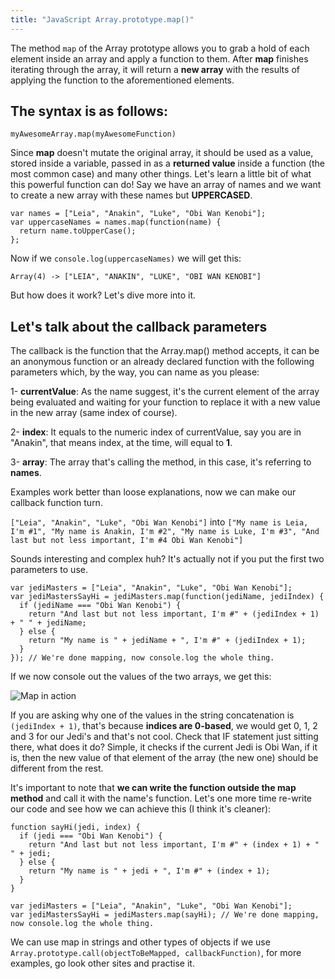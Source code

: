 ```yaml
---
title: "JavaScript Array.prototype.map()"
---
```


The method `map` of the Array prototype allows you to grab a hold of each element inside an array and apply a function to them. After **map** finishes iterating through the array, it will return a **new array** with the results of applying the function to the aforementioned elements.

## The syntax is as follows:

`myAwesomeArray.map(myAwesomeFunction)`

Since **map** doesn't mutate the original array, it should be used as a value, stored inside a variable, passed in as a **returned value** inside a function (the most common case) and many other things. Let's learn a little bit of what this powerful function can do! Say we have an array of names and we want to create a new array with these names but **UPPERCASED**.

    var names = ["Leia", "Anakin", "Luke", "Obi Wan Kenobi"];
    var uppercaseNames = names.map(function(name) {
      return name.toUpperCase();
    };

Now if we `console.log(uppercaseNames)` we will get this:

`Array(4) -> ["LEIA", "ANAKIN", "LUKE", "OBI WAN KENOBI"]`

But how does it work? Let's dive more into it.

## Let's talk about the callback parameters

The callback is the function that the Array.map() method accepts, it can be an anonymous function or an already declared function with the following parameters which, by the way, you can name as you please:

1- **currentValue**: As the name suggest, it's the current element of the array being evaluated and waiting for your function to replace it with a new value in the new array (same index of course).

2- **index**: It equals to the numeric index of currentValue, say you are in "Anakin", that means index, at the time, will equal to **1**.

3- **array**: The array that's calling the method, in this case, it's referring to **names**.

Examples work better than loose explanations, now we can make our callback function turn.

`["Leia", "Anakin", "Luke", "Obi Wan Kenobi"]` into `["My name is Leia, I'm #1", "My name is Anakin, I'm #2", "My name is Luke, I'm #3", "And last but not less important, I'm #4 Obi Wan Kenobi"]`

Sounds interesting and complex huh? It's actually not if you put the first two parameters to use.

    var jediMasters = ["Leia", "Anakin", "Luke", "Obi Wan Kenobi"];
    var jediMastersSayHi = jediMasters.map(function(jediName, jediIndex) {
      if (jediName === "Obi Wan Kenobi") {
        return "And last but not less important, I'm #" + (jediIndex + 1) + " " + jediName;
      } else {
        return "My name is " + jediName + ", I'm #" + (jediIndex + 1);
      }
    }); // We're done mapping, now console.log the whole thing.

If we now console out the values of the two arrays, we get this:

![Map in action](//discourse-user-assets.s3.amazonaws.com/original/2X/4/4aa89d7b3d1df11e84f95035a1c05f9680111775.png)

If you are asking why one of the values in the string concatenation is `(jediIndex + 1)`, that's because **indices are 0-based**, we would get 0, 1, 2 and 3 for our Jedi's and that's not cool. Check that IF statement just sitting there, what does it do? Simple, it checks if the current Jedi is Obi Wan, if it is, then the new value of that element of the array (the new one) should be different from the rest.

It's important to note that **we can write the function outside the map method** and call it with the name's function. Let's one more time re-write our code and see how we can achieve this (I think it's cleaner):

    function sayHi(jedi, index) {
      if (jedi === "Obi Wan Kenobi") {
        return "And last but not less important, I'm #" + (index + 1) + " " + jedi;
      } else {
        return "My name is " + jedi + ", I'm #" + (index + 1);
      }
    }

    var jediMasters = ["Leia", "Anakin", "Luke", "Obi Wan Kenobi"];
    var jediMastersSayHi = jediMasters.map(sayHi); // We're done mapping, now console.log the whole thing.

We can use map in strings and other types of objects if we use `Array.prototype.call(objectToBeMapped, callbackFunction)`, for more examples, go look other sites and practise it.
